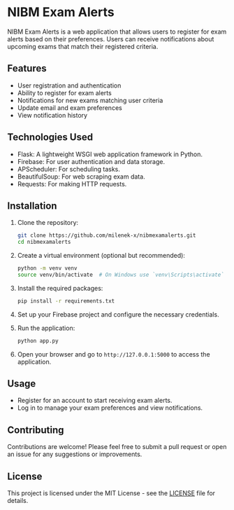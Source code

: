 # NIBM Exam Alerts

NIBM Exam Alerts is a web application that allows users to register for exam alerts based on their preferences. Users can receive notifications about upcoming exams that match their registered criteria.

## Features

- User registration and authentication
- Ability to register for exam alerts
- Notifications for new exams matching user criteria
- Update email and exam preferences
- View notification history

## Technologies Used

- Flask: A lightweight WSGI web application framework in Python.
- Firebase: For user authentication and data storage.
- APScheduler: For scheduling tasks.
- BeautifulSoup: For web scraping exam data.
- Requests: For making HTTP requests.

## Installation

1. Clone the repository:

   ```bash
   git clone https://github.com/milenek-x/nibmexamalerts.git
   cd nibmexamalerts
   ```

2. Create a virtual environment (optional but recommended):

   ```bash
   python -m venv venv
   source venv/bin/activate  # On Windows use `venv\Scripts\activate`
   ```

3. Install the required packages:

   ```bash
   pip install -r requirements.txt
   ```

4. Set up your Firebase project and configure the necessary credentials.

5. Run the application:

   ```bash
   python app.py
   ```

6. Open your browser and go to `http://127.0.0.1:5000` to access the application.

## Usage

- Register for an account to start receiving exam alerts.
- Log in to manage your exam preferences and view notifications.

## Contributing

Contributions are welcome! Please feel free to submit a pull request or open an issue for any suggestions or improvements.

## License

This project is licensed under the MIT License - see the [LICENSE](LICENSE) file for details.
